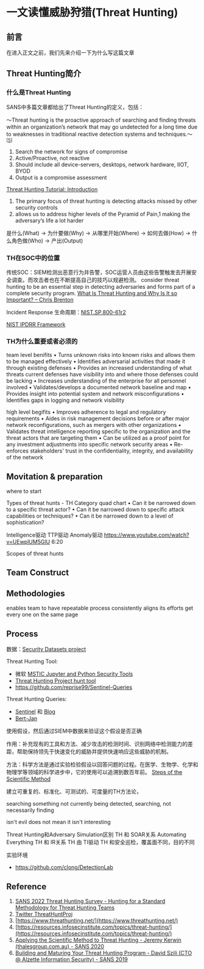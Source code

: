 # 一文读懂威胁狩猎(Threat Hunting)

## 前言

在进入正文之前，我们先来介绍一下为什么写这篇文章

## Threat Hunting简介

### 什么是Threat Hunting

SANS中多篇文章都给出了Threat Hunting的定义，包括：

～Threat hunting is the proactive approach of searching and finding threats within an organization’s network that may go undetected for a long time due to weaknesses in traditional reactive detection systems and techniques.～<sup>[[5](https://www.sans.org/white-papers/39610/)]</sup>



1. Search the network for signs of compromise
2. Active/Proactive, not reactive
3. Should include all device-servers, desktops, network hardware, IIOT, BYOD
4. Output is a compromise assessment

[Threat Hunting Tutorial: Introduction](https://www.youtube.com/watch?v=qrZsc5IkchI)

1. The primary focus of threat hunting is detecting attacks missed by other security controls
2. allows us to address higher levels of the Pyramid of Pain,1 making the adversary’s life a lot harder

是什么(What) -> 为什要做(Why) -> 从哪里开始(Where) -> 如何去做(How) -> 什么角色做(Who) -> 产出(Output)

### TH在SOC中的位置

传统SOC：SIEM检测出恶意行为并告警，SOC运营人员由这些告警触发去开展安全调查。而攻击者也在不断提高自己的技巧以规避检测。
consider threat hunting to be an essential step in detecting adversaries and forms part of a complete security program. [What Is Threat Hunting and Why Is It so Important? – Chris Brenton](https://www.activecountermeasures.com/what-is-threat-hunting-and-why-is-it-so-important-video-blog/)

Incident Response 生命周期：[NIST.SP.800-61r2](https://nvlpubs.nist.gov/nistpubs/SpecialPublications/NIST.SP.800-61r2.pdf)

[NIST IPDRR Framework](https://www.nist.gov/cyberframework)



### TH为什么重要或者必须的

team level benifits
• Turns unknown risks into known risks and allows them to be managed effectively
• Identifies adversarial activities that made it through existing defenses
• Provides an increased understanding of what threats current defenses have visibility into and where those defenses could be lacking
• Increases understanding of the enterprise for all personnel involved
• Validates/develops a documented network baseline and map
• Provides insight into potential system and network misconfigurations
• Identifies gaps in logging and network visibility

high level begifits
• Improves adherence to legal and regulatory requirements
• Aides in risk management decisions before or after major network reconfigurations, such as mergers with other organizations
• Validates threat intelligence reporting specific to the organization and the threat actors that are targeting them
• Can be utilized as a proof point for any investment adjustments into specific network security areas
• Re-enforces stakeholders' trust in the confidentiality, integrity, and availability of the network


## Movitation & preparation

where to start

Types of threat hunts - TH Category quad chart
• Can it be narrowed down to a specific threat actor?
• Can it be narrowed down to specific attack capabilities or techniques?
• Can it be narrowed down to a level of sophistication?


Intelligence驱动
TTP驱动
Anomaly驱动
https://www.youtube.com/watch?v=UEwplUM5GlU  6:20


Scopes of threat hunts


## Team Construct


## Methodologies

enables team to have repeatable process
consistently aligns its efforts
get every one on the same page

## Process

数据：[Security Datasets project](https://securitydatasets.com/)

Threat Hunting Tool:
- 微软 [MSTIC Jupyter and Python Security Tools](https://github.com/microsoft/msticpy)
- [Threat Hunting Project hunt tool](https://github.com/ThreatHuntingProject/hunter)
- https://github.com/reprise99/Sentinel-Queries

Threat Hunting Queries:
- [Sentinel](https://github.com/DanielChronlund/DCSecurityOperations) 和 [Blog](https://danielchronlund.com/2022/10/03/sentinel-hunting-query-pack-dcsecurityoperations/)
- [Bert-Jan](https://github.com/Bert-JanP/Hunting-Queries-Detection-Rules)

使用假设，然后通过SIEM中数据来验证这个假设是否正确

作用：补充现有的工具和方法、减少攻击的检测时间、识别网络中检测能力的差距，帮助保持领先于快速变化的威胁并提供快速响应这些威胁的机制。

方法：科学方法是通过实验检验假设以回答问题的过程。在医学、生物学、化学和物理学等领域的科学进步中，它的使用可以追溯到数百年前。
[Steps of the Scientific Method](https://www.sciencebuddies.org/science-fair-projects/science-fair/steps-of-the-scientific-method)


建立可重复的、标准化、可测试的、可度量的TH方法论，

searching something not currently being detected,  searching, not necessarily finding

isn't evil does not mean it isn't interesting


Threat Hunting和Adversary Simulation区别
TH 和 SOAR关系  Automating Everything
TH 和 IR关系
TH 由 TI驱动
TH 和安全巡检，覆盖面不同，目的不同


实验环境

- https://github.com/clong/DetectionLab

## Reference

1. [SANS 2022 Threat Hunting Survey - Hunting for a Standard Methodology for Threat Hunting Teams](https://www.youtube.com/watch?v=n29whvCuwhc)
2. [Twitter ThreatHuntProj](https://twitter.com/ThreatHuntProj)
3. [https://www.threathunting.net/](https://www.threathunting.net/)
4. [https://resources.infosecinstitute.com/topics/threat-hunting/](https://resources.infosecinstitute.com/topics/threat-hunting/)
5. [Applying the Scientific Method to Threat Hunting - Jeremy Kerwin (thalesgroup.com.au) - SANS 2020](https://www.sans.org/white-papers/39610/)
6. [Building and Maturing Your Threat Hunting Program - David Szili (CTO @ Alzette Information Security) - SANS 2019](https://www.sans.org/white-papers/39025/)
